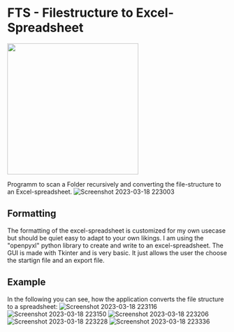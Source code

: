# FTS - Filestructure to Excel-Spreadsheet
<img src="https://user-images.githubusercontent.com/88385813/226140638-52bcc323-fcf1-4b9a-8f0a-f807b863090d.png"  width="300" height="300">


Programm to scan a Folder recursively and converting the file-structure to an Excel-spreadsheet. 
![Screenshot 2023-03-18 223003](https://user-images.githubusercontent.com/88385813/226141159-0cb3f28a-3836-4c37-acfc-64d19ade2f89.png)


## Formatting

The formatting of the excel-spreadsheet is customized for my own usecase but should be quiet easy to adapt to your own likings. I am using the "openpyxl" python library to create and write to an excel-spreadsheet. The GUI is made with Tkinter and is very basic. It just allows the user the choose the startign file and an export file. 

## Example
In the following you can see, how the application converts the file structure to a spreadsheet:
![Screenshot 2023-03-18 223116](https://user-images.githubusercontent.com/88385813/226141323-76f47e14-9b38-40e8-ba0b-75f2bdc5dbc0.png)
![Screenshot 2023-03-18 223150](https://user-images.githubusercontent.com/88385813/226141329-f2c38563-7d05-4670-a7eb-e4078b5b114c.png)
![Screenshot 2023-03-18 223206](https://user-images.githubusercontent.com/88385813/226141331-00f85bd2-8c33-4f2f-94fd-a5b05d5bff95.png)
![Screenshot 2023-03-18 223228](https://user-images.githubusercontent.com/88385813/226141335-5da1b60b-fc22-4f84-89f5-6dc9d2b9a468.png)
![Screenshot 2023-03-18 223336](https://user-images.githubusercontent.com/88385813/226141343-5f5961a0-b6e9-4ad7-b50d-55dc4c076f7d.png)
